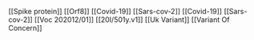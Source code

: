 [[Spike protein]]
[[Orf8]]
[[Covid-19]]
[[Sars-cov-2]]
[[Covid-19]]
[[Sars-cov-2]]
[[Voc 202012/01]]
[[20I/501y.v1]]
[[Uk Variant]]
[[Variant Of Concern]]
